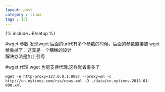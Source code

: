 ```yaml
---
layout: post
category : linux
tags : [c]
---
```

{% include JB/setup %}

#wget 参数
发现wget 后面的url代有多个参数的时候，后面的参数直接被 wget 给丢掉了，这真是一个糟糕的设计  
解决办法是加上引号  

#wget 代理
wget 也能支持代理,这样就省事多了

    wget -e http-proxy=127.0.0.1:8087 --proxy=on -c  http://cn.nytimes.com/rss/news.xml -O ./data/cn.nytimes.2013-01-000.xml

